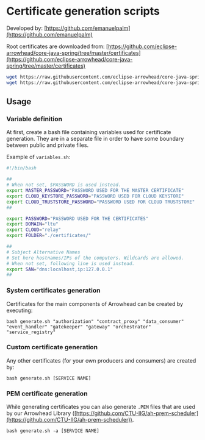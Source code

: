 # Certificate generation scripts

Developed by: [https://github.com/emanuelpalm](https://github.com/emanuelpalm)

Root certificates are downloaded from: [https://github.com/eclipse-arrowhead/core-java-spring/tree/master/certificates](https://github.com/eclipse-arrowhead/core-java-spring/tree/master/certificates)

```sh
wget https://raw.githubusercontent.com/eclipse-arrowhead/core-java-spring/master/certificates/master.crt
wget https://raw.githubusercontent.com/eclipse-arrowhead/core-java-spring/master/certificates/master.p12
```


## Usage

### Variable definition

At first, create a bash file containing variables used for certificate generation. They are in a separate file in order to have some boundary between public and private files.

Example of `variables.sh`:

```bash
#!/bin/bash

##
# When not set, $PASSWORD is used instead.
export MASTER_PASSWORD="PASSWORD USED FOR THE MASTER CERTIFICATE"
export CLOUD_KEYSTORE_PASSWORD="PASSWORD USED FOR CLOUD KEYSTORE"
export CLOUD_TRUSTSTORE_PASSWORD="PASSWORD USED FOR CLOUD TRUSTSTORE"
##

export PASSWORD="PASSWORD USED FOR THE CERTIFICATES"
export DOMAIN="ltu"
export CLOUD="relay"
export FOLDER="./certificates/"

##
# Subject Alternative Names
# Set here hostnames/IPs of the computers. Wildcards are allowed.
# When not set, following line is used instead.
export SAN="dns:localhost,ip:127.0.0.1"
##
```

### System certificates generation

Certificates for the main components of Arrowhead can be created by executing:

```
bash generate.sh "authorization" "contract_proxy" "data_consumer" "event_handler" "gatekeeper" "gateway" "orchestrator" "service_registry"
```

### Custom certificate generation

Any other certificates (for your own producers and consumers) are created by:

```
bash generate.sh [SERVICE NAME]
```

### PEM certificate generation

While generating certificates you can also generate `.PEM` files that are used by our Arrowhead Library ([https://github.com/CTU-IIG/ah-prem-scheduler](https://github.com/CTU-IIG/ah-prem-scheduler)).

```
bash generate.sh -a [SERVICE NAME]
```